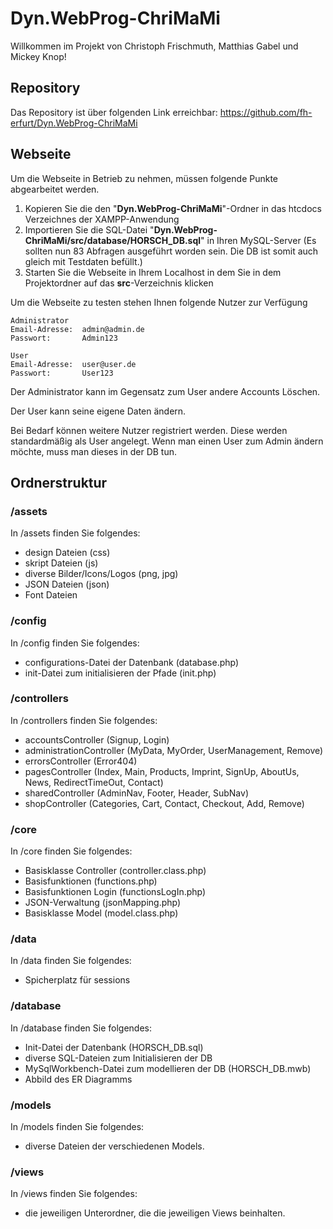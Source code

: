 # Dyn.WebProg-ChriMaMi
Willkommen im Projekt von Christoph Frischmuth, Matthias Gabel und Mickey Knop!

## Repository

Das Repository ist über folgenden Link erreichbar: https://github.com/fh-erfurt/Dyn.WebProg-ChriMaMi

## Webseite

Um die Webseite in Betrieb zu nehmen, müssen folgende Punkte abgearbeitet werden.

1. Kopieren Sie die den "**Dyn.WebProg-ChriMaMi**"-Ordner in das htcdocs Verzeichnes der XAMPP-Anwendung
2. Importieren Sie die SQL-Datei "**Dyn.WebProg-ChriMaMi/src/database/HORSCH_DB.sql**" in Ihren MySQL-Server
    (Es sollten nun 83 Abfragen ausgeführt worden sein. Die DB ist somit auch gleich mit Testdaten befüllt.)
3. Starten Sie die Webseite in Ihrem Localhost in dem Sie in dem Projektordner auf das **src**-Verzeichnis klicken
    
Um die Webseite zu testen stehen Ihnen folgende Nutzer zur Verfügung

    Administrator
    Email-Adresse:  admin@admin.de
    Passwort:       Admin123
    
    User
    Email-Adresse:  user@user.de
    Passwort:       User123

Der Administrator kann im Gegensatz zum User andere Accounts Löschen.

Der User kann seine eigene Daten ändern.

Bei Bedarf können weitere Nutzer registriert werden. Diese werden standardmäßig als User angelegt.
Wenn man einen User zum Admin ändern möchte, muss man dieses in der DB tun.

## Ordnerstruktur

### /assets
In /assets finden Sie folgendes:
* design Dateien (css)
* skript Dateien (js)
* diverse Bilder/Icons/Logos (png, jpg)
* JSON Dateien (json)
* Font Dateien 

 ### /config
 In /config finden Sie folgendes:
 * configurations-Datei der Datenbank (database.php)
 * init-Datei zum initialisieren der Pfade (init.php)
 
 ### /controllers
 In /controllers finden Sie folgendes:
 * accountsController (Signup, Login)
 * administrationController (MyData, MyOrder, UserManagement, Remove)
 * errorsController (Error404)
 * pagesController (Index, Main, Products, Imprint, SignUp, AboutUs, News, RedirectTimeOut, Contact)
 * sharedController (AdminNav, Footer, Header, SubNav)
 * shopController (Categories, Cart, Contact, Checkout, Add, Remove)
 
 ### /core
 In /core finden Sie folgendes:
 * Basisklasse Controller (controller.class.php)
 * Basisfunktionen (functions.php)
 * Basisfunktionen Login (functionsLogIn.php)
 * JSON-Verwaltung (jsonMapping.php)
 * Basisklasse Model (model.class.php)
 
 ### /data
 In /data finden Sie folgendes:
 * Spicherplatz für sessions
 
 ### /database
 In /database finden Sie folgendes:
 * Init-Datei der Datenbank (HORSCH_DB.sql)
 * diverse SQL-Dateien zum Initialisieren der DB
 * MySqlWorkbench-Datei zum modellieren der DB (HORSCH_DB.mwb)
 * Abbild des ER Diagramms
 
 ### /models
 In /models finden Sie folgendes:
 * diverse Dateien der verschiedenen Models.
 
 ### /views
 In /views finden Sie folgendes:
 * die jeweiligen Unterordner, die die jeweiligen Views beinhalten.
 
 
